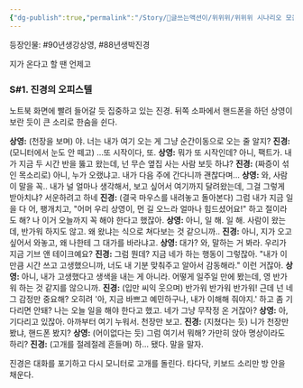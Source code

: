 ```yaml
---
{"dg-publish":true,"permalink":"/Story/🚂글쓰는액션이/위위위/위위위 시나리오 모음/06.내가 이만큼 해주는데, 이 정도 반응은 해줘야지/"}
---
```


등장인물: #90년생강상영, #88년생박진경

지가 온다고 할 땐 언제고
### **S#1. 진경의 오피스텔**
노트북 화면에 빨려 들어갈 듯 집중하고 있는 진경. 뒤쪽 소파에서 핸드폰을 하던 상영이 보란 듯이 큰 소리로 한숨을 쉰다.

**상영:** (천장을 보며) 야. 너는 내가 여기 오는 게 그냥 순간이동으로 오는 줄 알지?
**진경:** (모니터에서 눈도 안 떼고) …또 시작이다, 또.
**상영:** 뭐가 또 시작인데? 아니, 팩트가. 내가 지금 두 시간 반을 뚫고 왔는데, 넌 무슨 옆집 사는 사람 보듯 하냐?
**진경:** (짜증이 섞인 목소리로) 아니, 누가 오랬냐고. 내가 다음 주에 간다니까 괜찮다며...
**상영:** 와, 사람이 말을 꼭.. 내가 널 얼마나 생각해서, 보고 싶어서 여기까지 달려왔는데, 그걸 그렇게 받아치냐? 서운하려고 하네
**진경:** (결국 마우스를 내려놓고 돌아본다) 그럼 내가 지금 일을 다 어, 팽개치고, "어머 우리 상영이, 먼 길 오느라 얼마나 힘드셨어요!" 하고 절이라도 해? 나 이거 오늘까지 꼭 해야 한다고 했잖아.
**상영:** 아니, 일 해. 일 해. 사람이 왔는데, 반가워 하지도 않고. 왜 왔냐는 식으로 쳐다보는 것 같으니까..
**진경:** 아니, 지가 오고 싶어서 와놓고, 왜 나한테 그 대가를 바라냐고.
**상영:** 대가? 와, 말하는 거 봐라. 우리가 지금 기브 앤 테이크예요?
**진경:** 그럼 뭔데? 지금 네가 하는 행동이 그렇잖아. "내가 이만큼 시간 쓰고 고생했으니까, 너도 내 기분 맞춰주고 알아서 감동해라." 이런 거잖아.
**상영:** 아니, 내가 고생했다고 생색을 내는 게 아니라. 어떻게 일주일 만에 봤는데, 영 반가워 하는 것 같지를 않으니까.
**진경:** (입만 씨익 웃으며) 반가워 반가워 반가워! 근데 넌 네 그 감정만 중요해? 오히려 '아, 지금 바쁘고 예민하구나, 내가 이해해 줘야지.' 하고 좀 기다리면 안돼? 나는 오늘 일을 해야 한다고 했고. 네가 그냥 무작정 온 거잖아?
**상영:** 아, 기다리고 있잖아. 아까부터 여기 누워서. 천장만 보고. 
**진경:** (지쳤다는 듯) 니가 천장만 봤냐, 핸드폰 봤지?
**상영:** (어이없다는 듯) 그럼 여기서 뭐해? 가만히 앉아 명상이라도 하리?
**진경:** (고개를 절레절레 흔들며) 하… 됐다. 말을 말자. 

진경은 대화를 포기하고 다시 모니터로 고개를 돌린다. 타다닥, 키보드 소리만 방 안을 채운다.